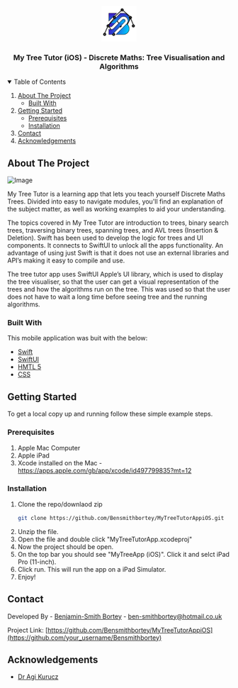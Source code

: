 <!-- PROJECT LOGO -->
<br />
<p align="center">
  <a href="https://github.com/othneildrew/Best-README-Template">
    <img src="https://github.com/Bensmithbortey/MyTreeTutorAppiOS/blob/main/Shared/Assets.xcassets/AppIcon.appiconset/Icon-App-83.5x83.5%402x.png" alt="Logo" width="80" height="80">
  </a>

  <h3 align="center">My Tree Tutor (iOS) - Discrete Maths:  Tree Visualisation and Algorithms</h3>

<!-- TABLE OF CONTENTS -->
<details open="open">
  <summary>Table of Contents</summary>
  <ol>
    <li>
      <a href="#about-the-project">About The Project</a>
      <ul>
        <li><a href="#built-with">Built With</a></li>
      </ul>
    </li>
    <li>
      <a href="#getting-started">Getting Started</a>
      <ul>
        <li><a href="#prerequisites">Prerequisites</a></li>
        <li><a href="#installation">Installation</a></li>
      </ul>
    </li>
    <li><a href="#contact">Contact</a></li>
    <li><a href="#acknowledgements">Acknowledgements</a></li>
  </ol>
</details>



<!-- ABOUT THE PROJECT -->
## About The Project


<img src="https://github.com/Bensmithbortey/MyTreeTutorAppiOS/blob/main/TreeTutorVid.gif" alt="Image" width="500" height="400" class="center">

My Tree Tutor is a learning app that lets you teach yourself Discrete Maths Trees. Divided into easy to navigate modules, you'll find an explanation of the subject matter, as well as working examples to aid your understanding. 

The topics covered in My Tree Tutor are introduction to trees, binary search trees, traversing binary trees, spanning trees, and AVL trees (Insertion & Deletion).
Swift has been used to develop the logic for trees and UI components. It connects to SwiftUI to unlock all the apps functionality. An advantage of using just Swift is that it does not use an external libraries and API’s making it easy to compile and use.

The tree tutor app uses SwiftUI Apple’s UI library, which is used to display the tree visualiser, so that the user can get a visual representation of the trees and how the algorithms run on the tree. This was used so that the user does not have to wait a long time before seeing tree and the running algorithms. 


### Built With

This mobile application was buit with the below: 
* [Swift](https://developer.apple.com/swift/)
* [SwiftUI](https://developer.apple.com/xcode/swiftui/)
* [HMTL 5](https://html.spec.whatwg.org)
* [CSS](https://developer.mozilla.org/en-US/docs/Learn/Getting_started_with_the_web/CSS_basics)



<!-- GETTING STARTED -->
## Getting Started

To get a local copy up and running follow these simple example steps.

### Prerequisites

1. Apple Mac Computer
2. Apple iPad
3. Xcode installed on the Mac - https://apps.apple.com/gb/app/xcode/id497799835?mt=12

### Installation

1. Clone the repo/downlaod zip
   ```sh
   git clone https://github.com/Bensmithbortey/MyTreeTutorAppiOS.git
   ```
2. Unzip the file.
3. Open the file and double click "MyTreeTutorApp.xcodeproj"
4. Now the project should be open.
5. On the top bar you should see "MyTreeApp (iOS)". Click it and selct iPad Pro (11-inch).
6. Click run. This will run the app on a iPad Simulator.
7. Enjoy!


<!-- CONTACT -->
## Contact

Developed By - [Benjamin-Smith Bortey](https://twitter.com/majorbenbo) - ben-smithbortey@hotmail.co.uk

Project Link: [https://github.com/Bensmithbortey/MyTreeTutorAppiOS](https://github.com/your_username/Bensmithbortey)



<!-- ACKNOWLEDGEMENTS -->
## Acknowledgements
* [Dr Agi Kurucz](https://www.kcl.ac.uk/people/agi-kurucz)
